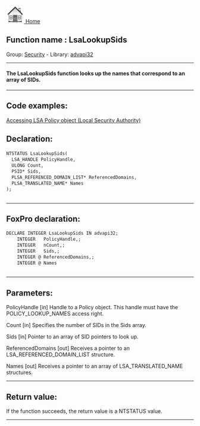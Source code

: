 [<img src="../../images/home.png"> Home ](https://github.com/VFPX/Win32API)  

## Function name : LsaLookupSids
Group: [Security](../../functions_group.md#Security)  -  Library: [advapi32](../../../libraries.md#advapi32)  
***  


#### The LsaLookupSids function looks up the names that correspond to an array of SIDs.
***  


## Code examples:
[Accessing LSA Policy object (Local Security Authority)](../../samples/sample_427.md)  

## Declaration:
```foxpro  
NTSTATUS LsaLookupSids(
  LSA_HANDLE PolicyHandle,
  ULONG Count,
  PSID* Sids,
  PLSA_REFERENCED_DOMAIN_LIST* ReferencedDomains,
  PLSA_TRANSLATED_NAME* Names
);
  
```  
***  


## FoxPro declaration:
```foxpro  
DECLARE INTEGER LsaLookupSids IN advapi32;
	INTEGER   PolicyHandle,;
	INTEGER   nCount,;
	INTEGER   Sids,;
	INTEGER @ ReferencedDomains,;
	INTEGER @ Names
  
```  
***  


## Parameters:
PolicyHandle 
[in] Handle to a Policy object. This handle must have the POLICY_LOOKUP_NAMES access right.

Count 
[in] Specifies the number of SIDs in the Sids array.

Sids 
[in] Pointer to an array of SID pointers to look up.

ReferencedDomains 
[out] Receives a pointer to an LSA_REFERENCED_DOMAIN_LIST structure.

Names 
[out] Receives a pointer to an array of LSA_TRANSLATED_NAME structures.   
***  


## Return value:
If the function succeeds, the return value is a NTSTATUS value.  
***  

